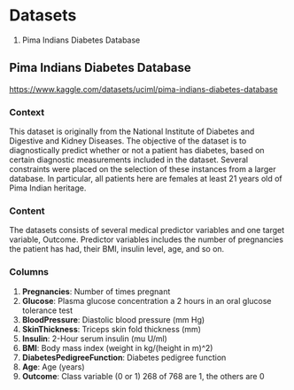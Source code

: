 # Datasets
1. Pima Indians Diabetes Database

## Pima Indians Diabetes Database
https://www.kaggle.com/datasets/uciml/pima-indians-diabetes-database

### Context

This dataset is originally from the National Institute of Diabetes and Digestive and Kidney Diseases. 
The objective of the dataset is to diagnostically predict whether or not a patient has diabetes, 
based on certain diagnostic measurements included in the dataset. Several constraints were placed on the selection 
of these instances from a larger database. In particular, all patients here are females at 
least 21 years old of Pima Indian heritage.

### Content
The datasets consists of several medical predictor variables and one target variable, Outcome. 
Predictor variables includes the number of pregnancies the patient has had, their BMI, insulin level, age, and so on.

### Columns
1. **Pregnancies**: Number of times pregnant
1. **Glucose**: Plasma glucose concentration a 2 hours in an oral glucose tolerance test
1. **BloodPressure**: Diastolic blood pressure (mm Hg)
1. **SkinThickness**: Triceps skin fold thickness (mm)
1. **Insulin**: 2-Hour serum insulin (mu U/ml)
1. **BMI**: Body mass index (weight in kg/(height in m)^2)
1. **DiabetesPedigreeFunction**: Diabetes pedigree function
1. **Age**: Age (years)
1. **Outcome**: Class variable (0 or 1) 268 of 768 are 1, the others are 0